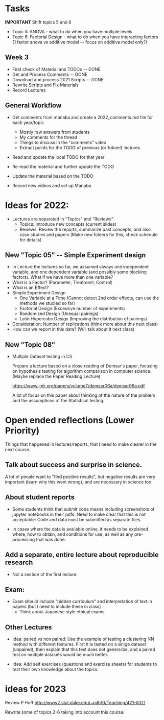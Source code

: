 # Tasks

**IMPORTANT**
Shift topics 5 and 6
- Topic 5: ANOVA - what to do when you have multiple levels
- Topic 6: Factorial Design - what to do when you have interacting factors
  (1 factor anova vs additive model -- focus on additive model only?)


## Week 3
- First check of Material and TODOs -- DONE
- Get and Process Comments -- DONE
- Download and process 2021 Scripts -- DONE
- Rewrite Scripts and Fix Materials
- Record Lectures


## General Workflow
- Get comments from manaba and create a 2022_comments.md file for each year/topic
  - Mostly raw answers from students
  - My comments for the thread
  - Things to discuss in the "comments" video
  - Extract points for the TODO of previous (or future!) lectures

- Read and update the local TODO for that year
- Re-read the material and further update the TODO

- Update the material based on the TODO

- Record new videos and set up Manaba

# Ideas for 2022:
- Lectures are separated in "Topics" and "Reviews":
  - Topics: Introduce new concepts (current slides)
  - Reviews: Review the reports, summarize past concepts, and also case studies and papers
    (Make new folders for this, check schedule for details)

## New "Topic 05" -- Simple Experiment design
- In Lecture the lectures so far, we assumed always one independent variable, and one dependent variable (and possibly some blocking factors). What if we have more than one variable?
- What is a Factor? (Parameter, Treatment, Control)
- What is an Effect?
- Simple Experiment Design
  - One Variable at a Time (Cannot detect 2nd order effects, can use the methods we studied so far)
  - Factorial Design (Excessive number of experiments)
  - Randomized Design (Unequal pairings)
  - Latin Hypercube Design (Improving the distribution of pairings)
- Consideration: Number of replications (think more about this next class)
- How can we report in this data? (Will talk about it next class)

## New "Topic 08"
- Multiple Dataset testing in CS

  Prepare a lecture based on a close reading of Demsar's paper, focusing
  on hypothesis testing for algorithm comparison in computer science.
  (Maybe replace the Paper Reading Lecture)

  https://www.jmlr.org/papers/volume7/demsar06a/demsar06a.pdf

  A lot of focus on this paper about thinking of the nature of the
  problem and the assumptions of the Statistical testing.

# Open ended reflections (Lower Priority)

Things that happened in lectures/reports, that I need to make clearer in the next course.

## Talk about success and surprise in science.

A lot of people want to "find positive results", but negative results are very important (learn why this went wrong), and are necessary in science too.

## About student reports
- Some students think that submit code means including screenshots of jupyter notebooks in their pdfs. Need to make clear that this is not acceptable: Code and data must be submitted as separate files.

- In cases where the data is available online, it needs to be explained where, how to obtain, and conditions for use, as well as any pre-processing that was done.

## Add a separate, entire lecture about reproducible research
- Not a section of the first lecture.


## Exam:
- Exam should include "hidden curriculum" and interpretation of
  text in papers (but I need to include these in class)
  - Think about Japanese style ethical exams

## Other Lectures
- Idea: paired vs non paired: Use the example of testing a clustering
  NN method with different features. First it is tested on a sinlge
  dataset (unpaired), then explain that this test does not generalize,
  and a paired test on multiple datasets would be much better.

- Idea: Add self exercises (questions and exercise sheets) for
  students to test their own knowledge about the topics.

# ideas for 2023
Review P.Hoff
http://www2.stat.duke.edu/~pdh10/Teaching/421-502/

Rewrite some of topics 2-6 taking into account this course.
